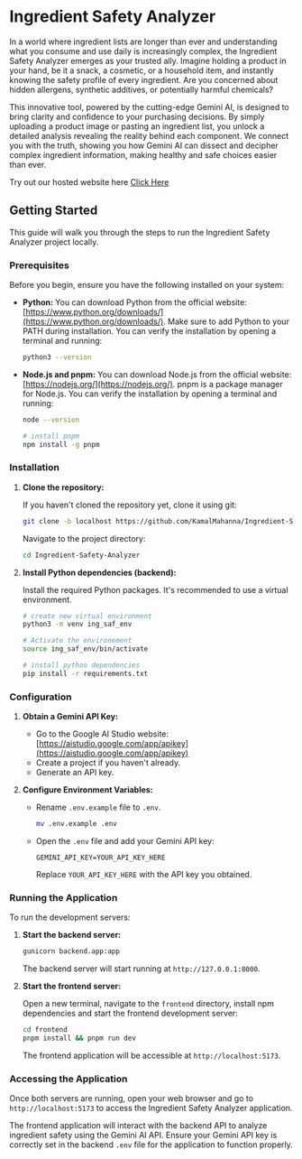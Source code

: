# Ingredient Safety Analyzer

In a world where ingredient lists are longer than ever and understanding what you consume and use daily is increasingly complex, the Ingredient Safety Analyzer emerges as your trusted ally.  Imagine holding a product in your hand, be it a snack, a cosmetic, or a household item, and instantly knowing the safety profile of every ingredient. Are you concerned about hidden allergens, synthetic additives, or potentially harmful chemicals?

This innovative tool, powered by the cutting-edge Gemini AI, is designed to bring clarity and confidence to your purchasing decisions. By simply uploading a product image or pasting an ingredient list, you unlock a detailed analysis revealing the reality behind each component.  We connect you with the truth, showing you how Gemini AI can dissect and decipher complex ingredient information, making healthy and safe choices easier than ever.

Try out our hosted website here [Click Here](https://example.com)

## Getting Started

This guide will walk you through the steps to run the Ingredient Safety Analyzer project locally.

### Prerequisites

Before you begin, ensure you have the following installed on your system:

* **Python:**  You can download Python from the official website: [https://www.python.org/downloads/](https://www.python.org/downloads/). Make sure to add Python to your PATH during installation. You can verify the installation by opening a terminal and running:

  ```bash
  python3 --version
  ```
* **Node.js and pnpm:** You can download Node.js from the official website: [https://nodejs.org/](https://nodejs.org/). pnpm is a package manager for Node.js. You can verify the installation by opening a terminal and running:

  ```bash
  node --version
  
  # install pnpm
  npm install -g pnpm
  ```

### Installation

1. **Clone the repository:**

   If you haven't cloned the repository yet, clone it using git:

   ```bash
   git clone -b localhost https://github.com/KamalMahanna/Ingredient-Safety-Analyzer
   ```

   Navigate to the project directory:

   ```bash
   cd Ingredient-Safety-Analyzer
   ```
2. **Install Python dependencies (backend):**

   Install the required Python packages. It's recommended to use a virtual environment.

   ```bash
   # create new virtual environment
   python3 -m venv ing_saf_env

   # Activate the environement
   source ing_saf_env/bin/activate

   # install python dependencies
   pip install -r requirements.txt
   ```


### Configuration

1. **Obtain a Gemini API Key:**

   * Go to the Google AI Studio website: [https://aistudio.google.com/app/apikey](https://aistudio.google.com/app/apikey)
   * Create a project if you haven't already.
   * Generate an API key.
2. **Configure Environment Variables:**

   * Rename `.env.example` file to `.env`.

     ```bash
     mv .env.example .env
     ```
   * Open the `.env` file and add your Gemini API key:

     ```
     GEMINI_API_KEY=YOUR_API_KEY_HERE
     ```

     Replace `YOUR_API_KEY_HERE` with the API key you obtained.

### Running the Application

To run the development servers:

1. **Start the backend server:**
   ```bash
   gunicorn backend.app:app
   ```
   The backend server will start running at `http://127.0.0.1:8000`.

2. **Start the frontend server:**

   Open a new terminal, navigate to the `frontend` directory, install npm dependencies and start the frontend development server:

   ```bash
   cd frontend
   pnpm install && pnpm run dev
   ```

   The frontend application will be accessible at `http://localhost:5173`.

### Accessing the Application

Once both servers are running, open your web browser and go to `http://localhost:5173` to access the Ingredient Safety Analyzer application.

The frontend application will interact with the backend API to analyze ingredient safety using the Gemini AI API. Ensure your Gemini API key is correctly set in the backend `.env` file for the application to function properly.